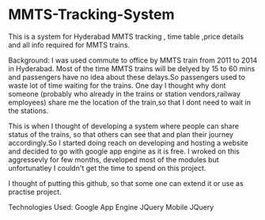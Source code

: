 # MMTS-Tracking-System
This is a system for Hyderabad MMTS tracking , time table ,price details and all info required for MMTS trains.

Background:
I was used commute to office by MMTS train from 2011 to 2014 in Hyderabad. Most of the time MMTS trains will be delyed by 15 to 60 mins and passengers have no  idea about these delays.So passengers used to waste lot of time waiting for the trains.
One day I thought why dont someone (probably who already in the trains or station vendors,railway employees) share me the location of the train,so that I dont need to wait in the stations.

This is when I thought of developing a system where people can share status of the trains, so that others can see that and plan their journey accordingly.So I started doing reach on developing and hosting a website and decided to go with google app engine as it is free.
I wroked on this aggressevly for few months, developed most of the modules but unfortunatley I couldn't get the time to spend on this project.

I thought of putting this github, so that some one can extend it or use as practise project.


Technologies Used:
Google App Engine
JQuery Mobile
JQuery
